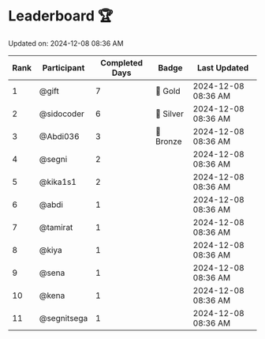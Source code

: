 # Leaderboard 🏆

Updated on: 2024-12-08 08:36 AM

| Rank | Participant       | Completed Days | Badge      | Last Updated         |
|------|-------------------|----------------|------------|----------------------|
| 1    | @gift             | 7              | 🏅 Gold     | 2024-12-08 08:36 AM |
| 2    | @sidocoder        | 6              | 🥈 Silver   | 2024-12-08 08:36 AM |
| 3    | @Abdi036          | 3              | 🥉 Bronze   | 2024-12-08 08:36 AM |
| 4    | @segni            | 2              |            | 2024-12-08 08:36 AM |
| 5    | @kika1s1          | 2              |            | 2024-12-08 08:36 AM |
| 6    | @abdi             | 1              |            | 2024-12-08 08:36 AM |
| 7    | @tamirat          | 1              |            | 2024-12-08 08:36 AM |
| 8    | @kiya             | 1              |            | 2024-12-08 08:36 AM |
| 9    | @sena             | 1              |            | 2024-12-08 08:36 AM |
| 10   | @kena             | 1              |            | 2024-12-08 08:36 AM |
| 11   | @segnitsega       | 1              |            | 2024-12-08 08:36 AM |
